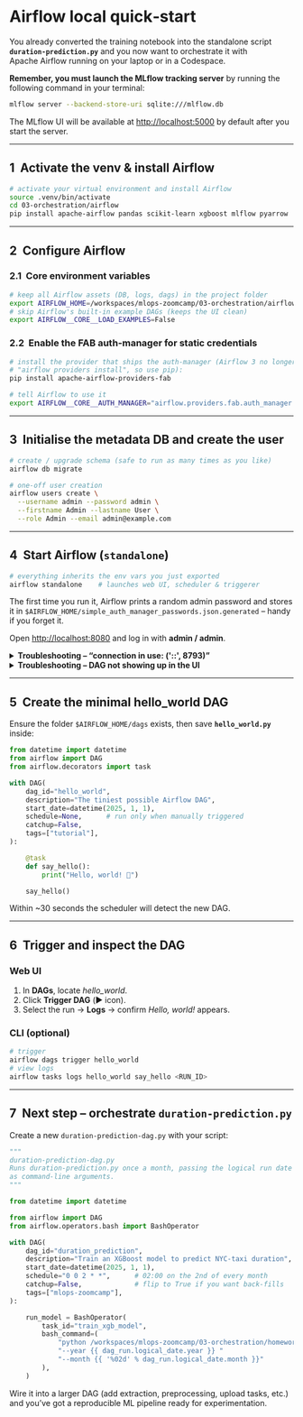 # Airflow local quick‑start

You already converted the training notebook into the standalone script **`duration‑prediction.py`** and you now want to orchestrate it with Apache Airflow running on your laptop or in a Codespace.

**Remember, you must launch the MLflow tracking server** by running the following command in your terminal:

```bash
mlflow server --backend-store-uri sqlite:///mlflow.db
```

The MLflow UI will be available at [http://localhost:5000](http://localhost:5000) by default after you start the server.

---

## 1  Activate the venv & install Airflow

```bash
# activate your virtual environment and install Airflow
source .venv/bin/activate
cd 03-orchestration/airflow
pip install apache-airflow pandas scikit-learn xgboost mlflow pyarrow
```

---

## 2  Configure Airflow

### 2.1  Core environment variables

```bash
# keep all Airflow assets (DB, logs, dags) in the project folder
export AIRFLOW_HOME=/workspaces/mlops-zoomcamp/03-orchestration/airflow
# skip Airflow's built‑in example DAGs (keeps the UI clean)
export AIRFLOW__CORE__LOAD_EXAMPLES=False
```

### 2.2  Enable the FAB auth‑manager for static credentials

```bash
# install the provider that ships the auth‑manager (Airflow 3 no longer supports
# "airflow providers install", so use pip):
pip install apache-airflow-providers-fab

# tell Airflow to use it
export AIRFLOW__CORE__AUTH_MANAGER="airflow.providers.fab.auth_manager.fab_auth_manager.FabAuthManager"
```

---

## 3  Initialise the metadata DB and create the user

```bash
# create / upgrade schema (safe to run as many times as you like)
airflow db migrate

# one‑off user creation
airflow users create \
  --username admin --password admin \
  --firstname Admin --lastname User \
  --role Admin --email admin@example.com
```

---

## 4  Start Airflow (`standalone`)

```bash
# everything inherits the env vars you just exported
airflow standalone    # launches web UI, scheduler & triggerer
```

The first time you run it, Airflow prints a random admin password and stores it in
`$AIRFLOW_HOME/simple_auth_manager_passwords.json.generated` – handy if you forget it.

Open [http://localhost:8080](http://localhost:8080) and log in with **admin / admin**.

<details>
<summary><strong>Troubleshooting – “connection in use: ('::', 8793)”</strong></summary>

The scheduler spins up a tiny internal **Gunicorn** service on port 8793 for log streaming and health checks.
**That port is *not* the Airflow UI**—pointing your browser to [http://localhost:8793](http://localhost:8793) will always yield *Forbidden*.

If you see the “connection in use” error, it only means another scheduler (or a stray Gunicorn worker) is still listening there. Stop it with **Ctrl‑C** in the original terminal **or** kill the processes:

```bash
pkill -f "gunicorn.*8793"        # blanket kill
# or the surgical option
kill $(lsof -t -i :8793)
```

Then launch `airflow scheduler` again.

</details>

<details>
<summary><strong>Troubleshooting – DAG not showing up in the UI</strong></summary>

1. Verify the file really lives in **\$AIRFLOW\_HOME/dags** and ends with `.py` (sometimes editors save it as `hello_world.py.txt`).
2. Run `airflow dags list | grep hello_world` – if it isn’t listed, the scheduler hasn’t imported it yet.
3. Open **Admin → Import Errors** (or look at the scheduler’s stdout). Any Python exception in the module stops the DAG from loading.
4. Ensure the **scheduler was launched *after* you exported `AIRFLOW_HOME`**; otherwise it may still be watching the previous location.
5. A quick fix is to simply restart the scheduler – it scans the DAG directory at startup and then every 30 s (`min_file_process_interval`).

</details>

---

## 5  Create the minimal **hello\_world** DAG

Ensure the folder `$AIRFLOW_HOME/dags` exists, then save **`hello_world.py`** inside:

```python
from datetime import datetime
from airflow import DAG
from airflow.decorators import task

with DAG(
    dag_id="hello_world",
    description="The tiniest possible Airflow DAG",
    start_date=datetime(2025, 1, 1),
    schedule=None,      # run only when manually triggered
    catchup=False,
    tags=["tutorial"],
):

    @task
    def say_hello():
        print("Hello, world! 👋")

    say_hello()
```

Within \~30 seconds the scheduler will detect the new DAG.

---

## 6  Trigger and inspect the DAG

### Web UI

1. In **DAGs**, locate *hello\_world*.
2. Click **Trigger DAG** (▶️ icon).
3. Select the run → **Logs** → confirm *Hello, world!* appears.

### CLI (optional)

```bash
# trigger
airflow dags trigger hello_world
# view logs
airflow tasks logs hello_world say_hello <RUN_ID>
```

---

## 7  Next step – orchestrate `duration‑prediction.py`

Create a new `duration‑prediction-dag.py` with your script:

```python
"""
duration-prediction-dag.py
Runs duration-prediction.py once a month, passing the logical run date
as command-line arguments.
"""

from datetime import datetime

from airflow import DAG
from airflow.operators.bash import BashOperator

with DAG(
    dag_id="duration_prediction",
    description="Train an XGBoost model to predict NYC-taxi duration",
    start_date=datetime(2025, 1, 1),
    schedule="0 0 2 * *",      # 02:00 on the 2nd of every month
    catchup=False,             # flip to True if you want back-fills
    tags=["mlops-zoomcamp"],
):

    run_model = BashOperator(
        task_id="train_xgb_model",
        bash_command=(
            "python /workspaces/mlops-zoomcamp/03-orchestration/homework/duration-prediction.py "
            "--year {{ dag_run.logical_date.year }} "
            "--month {{ '%02d' % dag_run.logical_date.month }}"
        ),
    )

```

Wire it into a larger DAG (add extraction, preprocessing, upload tasks, etc.) and you’ve got a reproducible ML pipeline ready for experimentation.
